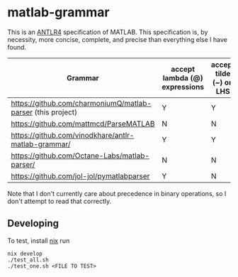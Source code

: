 # matlab-grammar

This is an [ANTLR4] specification of MATLAB. This specification is, by
necessity, more concise, complete, and precise than everything else I have
found.

[ANTLR4]: https://antlr.org

| Grammar                                                     | accept lambda (@) expressions | accept tilde (~) on LHS | reject expr on LHS | accept array on LHS | accept `...` |
|-------------------------------------------------------------|-------------------------------|-------------------------|--------------------|---------------------|--------------|
| https://github.com/charmoniumQ/matlab-parser (this project) | Y                             | Y                       | Y                  | Y                   | Y            |
| https://github.com/mattmcd/ParseMATLAB                      | N                             | N                       | Y                  | N                   | N            |
| https://github.com/vinodkhare/antlr-matlab-grammar/         | Y                             | Y                       | Y                  | Y                   | Y            |
| https://github.com/Octane-Labs/matlab-parser/               | N                             | N                       | Y                  | N                   | Y            |
| https://github.com/jol-jol/pymatlabparser                   | Y                             | N                       | N                  | Y                   | N            |


Note that I don't currently care about precedence in binary operations, so I don't attempt to read that correctly.

## Developing

To test, install [nix] run

[nix]: https://nixos.org

```
nix develop
./test_all.sh
./test_one.sh <FILE TO TEST>
```
